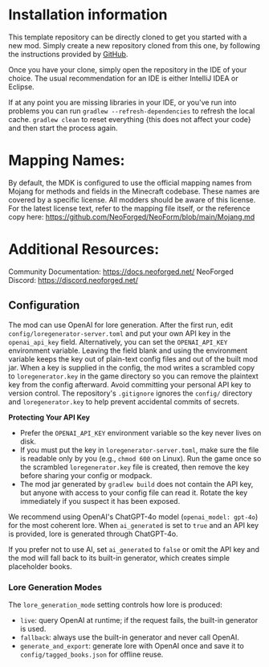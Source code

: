 

Installation information
=======

This template repository can be directly cloned to get you started with a new
mod. Simply create a new repository cloned from this one, by following the
instructions provided by [GitHub](https://docs.github.com/en/repositories/creating-and-managing-repositories/creating-a-repository-from-a-template).

Once you have your clone, simply open the repository in the IDE of your choice. The usual recommendation for an IDE is either IntelliJ IDEA or Eclipse.

If at any point you are missing libraries in your IDE, or you've run into problems you can
run `gradlew --refresh-dependencies` to refresh the local cache. `gradlew clean` to reset everything 
{this does not affect your code} and then start the process again.

Mapping Names:
============
By default, the MDK is configured to use the official mapping names from Mojang for methods and fields 
in the Minecraft codebase. These names are covered by a specific license. All modders should be aware of this
license. For the latest license text, refer to the mapping file itself, or the reference copy here:
https://github.com/NeoForged/NeoForm/blob/main/Mojang.md

Additional Resources:
==========
Community Documentation: https://docs.neoforged.net/
NeoForged Discord: https://discord.neoforged.net/

Configuration
-------------
The mod can use OpenAI for lore generation. After the first run, edit
`config/loregenerator-server.toml` and put your own API key in the
`openai_api_key` field. Alternatively, you can set the `OPENAI_API_KEY`
environment variable. Leaving the field blank and using the environment
variable keeps the key out of plain-text config files and out of the built
mod jar. When a key is supplied in the config, the mod writes a scrambled
copy to `loregenerator.key` in the game directory so you can remove the
plaintext key from the config afterward. Avoid committing your personal API
key to version control. The repository's `.gitignore` ignores the `config/`
directory and `loregenerator.key` to help prevent accidental commits of
secrets.

**Protecting Your API Key**

- Prefer the `OPENAI_API_KEY` environment variable so the key never lives on disk.
- If you must put the key in `loregenerator-server.toml`, make sure the file is
  readable only by you (e.g., `chmod 600` on Linux). Run the game once so the
  scrambled `loregenerator.key` file is created, then remove the key before
  sharing your config or modpack.
- The mod jar generated by `gradlew build` does not contain the API key, but
  anyone with access to your config file can read it. Rotate the key
  immediately if you suspect it has been exposed.

We recommend using OpenAI's ChatGPT-4o model (`openai_model: gpt-4o`) for the
most coherent lore. When `ai_generated` is set to `true` and an API key is
provided, lore is generated through ChatGPT-4o.

If you prefer not to use AI, set `ai_generated` to `false` or omit the API key
and the mod will fall back to its built-in generator, which creates simple
placeholder books.

### Lore Generation Modes

The `lore_generation_mode` setting controls how lore is produced:

- `live`: query OpenAI at runtime; if the request fails, the built-in generator is used.
- `fallback`: always use the built-in generator and never call OpenAI.
- `generate_and_export`: generate lore with OpenAI once and save it to `config/tagged_books.json` for offline reuse.

